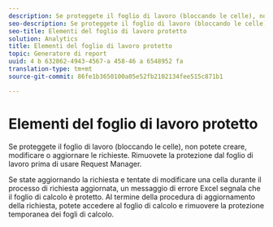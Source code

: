```yaml
---
description: Se proteggete il foglio di lavoro (bloccando le celle), non potete creare, modificare o aggiornare le richieste. Rimuovete la protezione dal foglio di lavoro prima di usare Request Manager.
seo-description: Se proteggete il foglio di lavoro (bloccando le celle), non potete creare, modificare o aggiornare le richieste. Rimuovete la protezione dal foglio di lavoro prima di usare Request Manager.
seo-title: Elementi del foglio di lavoro protetto
solution: Analytics
title: Elementi del foglio di lavoro protetto
topic: Generatore di report
uuid: 4 b 632862-4943-4567-a 458-46 a 6548952 fa
translation-type: tm+mt
source-git-commit: 86fe1b3650100a05e52fb2102134fee515c871b1

---
```



# Elementi del foglio di lavoro protetto

Se proteggete il foglio di lavoro (bloccando le celle), non potete creare, modificare o aggiornare le richieste. Rimuovete la protezione dal foglio di lavoro prima di usare Request Manager.

Se state aggiornando la richiesta e tentate di modificare una cella durante il processo di richiesta aggiornata, un messaggio di errore Excel segnala che il foglio di calcolo è protetto. Al termine della procedura di aggiornamento della richiesta, potete accedere al foglio di calcolo e rimuovere la protezione temporanea dei fogli di calcolo.
